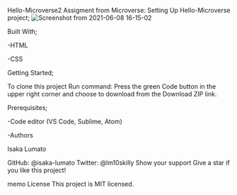 Hello-Microverse2
Assigment from Microverse: Setting Up Hello-Microverse project;
![Screenshot from 2021-06-08 16-15-02](https://user-images.githubusercontent.com/75973193/121197707-33780100-c87a-11eb-8429-b78f1811c014.png)

Built With;

-HTML

-CSS

Getting Started;

To clone this project Run command: Press the green Code button in the upper right corner and choose to download from the Download ZIP link.

Prerequisites;

-Code editor (VS Code, Sublime, Atom)

-Authors

Isaka Lumato

GitHub: @isaka-lumato
Twitter: @lm10skilly
Show your support
Give a star if you like this project!

memo License
This project is MIT licensed.
